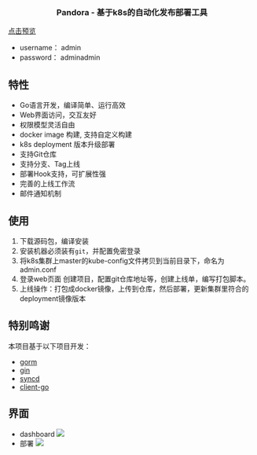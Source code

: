<h3 align="center">Pandora - 基于k8s的自动化发布部署工具</h3>

[点击预览](http://116.62.121.87:8878/)

- username： admin
- password： adminadmin

## 特性

- Go语言开发，编译简单、运行高效
- Web界面访问，交互友好
- 权限模型灵活自由
- docker image 构建, 支持自定义构建
- k8s deployment 版本升级部署
- 支持Git仓库
- 支持分支、Tag上线
- 部署Hook支持，可扩展性强
- 完善的上线工作流
- 邮件通知机制

## 使用

1. 下载源码包，编译安装
2. 安装机器必须装有`git`，并配置免密登录
3. 将k8s集群上master的kube-config文件拷贝到当前目录下，命名为admin.conf
4. 登录web页面 创建项目，配置git仓库地址等，创建上线单，编写打包脚本。
5. 上线操作：打包成docker镜像，上传到仓库，然后部署，更新集群里符合的deployment镜像版本
 

## 特别鸣谢

   本项目基于以下项目开发：
   - [gorm](https://github.com/jinzhu/gorm)
   - [gin](https://github.com/gin-gonic/gin)
   - [syncd](https://syncd.cc/docs/#donate.md)
   - [client-go](https://github.com/kubernetes/client-go)
   
## 界面

- dashboard
![](https://github.com/ielepro/pandora/blob/master/assert/dashboard.png)
- 部署
![](https://github.com/ielepro/pandora/blob/master/assert/deploy.png)
